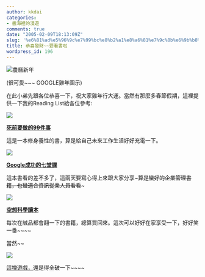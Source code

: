 ```yaml
---
author: kkdai
categories:
- 書海裡的漫遊
comments: true
date: "2005-02-09T18:13:09Z"
slug: '%e6%81%ad%e5%96%9c%e7%99%bc%e8%b2%a1%e8%a6%81%e7%9c%8b%e6%9b%b8%e5%95%a6'
title: 恭喜發財~~要看書啦
wordpress_id: 196
---
```


![農曆新年](http://www.google.com.tw/logos/lunarnewyear05c.gif) 

(很可愛~~~ GOOGLE雞年圖示)

在此小弟先跟各位恭喜一下，祝大家雞年行大運。當然有那麼多春節假期，這裡提供一下我的Reading List給各位參考:

![](http://www.kingstone.com.tw/Book/images/Product/20119/2011920434491/2011920434491b.jpg)

[**死前要做的99件事**](http://www.kingstone.com.tw/Book/Book_Page.asp?id=2011920434491&ActId=Readmore&uid=0)

這是一本修身養性的書，算是給自己未來工作生活好好充電一下。

![](http://homepage10.seed.net.tw/web@5/andrewlo0623/book_seven_lessons.jpg)

**[Google成功的七堂課](http://homepage10.seed.net.tw/web@5/andrewlo0623/book_seven_lessons_content.htm)**

這本書看的差不多了，這兩天要寫心得上來跟大家分享~~~算是蠻好的企業管理書籍，也蠻適合資訊從業人員看看~~~

![](http://addons.books.com.tw/G/4/0010224934.jpg)

**[空想科學讀本](http://www.books.com.tw/exep/prod/booksfile.php?item=0010224934)**

每次在誠品都會翻一下的書籍，總算買回來。這次可以好好在家享受一下，好好笑一番~~~~

當然~~

![](http://www.interwise.com.tw/ys6/gods/images/banner01.jpg)

[這塊遊戲，](http://www.interwise.com.tw/ys6/gods/home.htm)還是得全破一下~~~~
